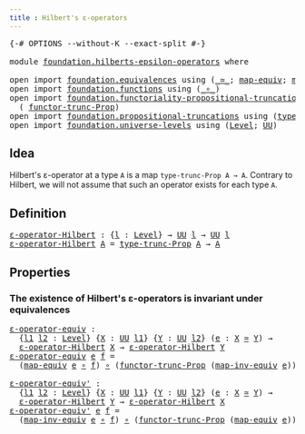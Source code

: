 ```yaml
---
title : Hilbert's ε-operators
---
```


<pre class="Agda"><a id="48" class="Symbol">{-#</a> <a id="52" class="Keyword">OPTIONS</a> <a id="60" class="Pragma">--without-K</a> <a id="72" class="Pragma">--exact-split</a> <a id="86" class="Symbol">#-}</a>

<a id="91" class="Keyword">module</a> <a id="98" href="foundation.hilberts-epsilon-operators.html" class="Module">foundation.hilberts-epsilon-operators</a> <a id="136" class="Keyword">where</a>

<a id="143" class="Keyword">open</a> <a id="148" class="Keyword">import</a> <a id="155" href="foundation.equivalences.html" class="Module">foundation.equivalences</a> <a id="179" class="Keyword">using</a> <a id="185" class="Symbol">(</a><a id="186" href="foundation-core.equivalences.html#1608" class="Function Operator">_≃_</a><a id="189" class="Symbol">;</a> <a id="191" href="foundation-core.equivalences.html#1808" class="Function">map-equiv</a><a id="200" class="Symbol">;</a> <a id="202" href="foundation-core.equivalences.html#5023" class="Function">map-inv-equiv</a><a id="215" class="Symbol">)</a>
<a id="217" class="Keyword">open</a> <a id="222" class="Keyword">import</a> <a id="229" href="foundation.functions.html" class="Module">foundation.functions</a> <a id="250" class="Keyword">using</a> <a id="256" class="Symbol">(</a><a id="257" href="foundation-core.functions.html#407" class="Function Operator">_∘_</a><a id="260" class="Symbol">)</a>
<a id="262" class="Keyword">open</a> <a id="267" class="Keyword">import</a> <a id="274" href="foundation.functoriality-propositional-truncation.html" class="Module">foundation.functoriality-propositional-truncation</a> <a id="324" class="Keyword">using</a>
  <a id="332" class="Symbol">(</a> <a id="334" href="foundation.functoriality-propositional-truncation.html#1451" class="Function">functor-trunc-Prop</a><a id="352" class="Symbol">)</a>
<a id="354" class="Keyword">open</a> <a id="359" class="Keyword">import</a> <a id="366" href="foundation.propositional-truncations.html" class="Module">foundation.propositional-truncations</a> <a id="403" class="Keyword">using</a> <a id="409" class="Symbol">(</a><a id="410" href="foundation.propositional-truncations.html#2012" class="Function">type-trunc-Prop</a><a id="425" class="Symbol">)</a>
<a id="427" class="Keyword">open</a> <a id="432" class="Keyword">import</a> <a id="439" href="foundation.universe-levels.html" class="Module">foundation.universe-levels</a> <a id="466" class="Keyword">using</a> <a id="472" class="Symbol">(</a><a id="473" href="Agda.Primitive.html#597" class="Postulate">Level</a><a id="478" class="Symbol">;</a> <a id="480" href="foundation-core.universe-levels.html#222" class="Primitive">UU</a><a id="482" class="Symbol">)</a>
</pre>
## Idea

Hilbert's ε-operator at a type `A` is a map `type-trunc-Prop A → A`. Contrary to Hilbert, we will not assume that such an operator exists for each type `A`.

## Definition

<pre class="Agda"><a id="ε-operator-Hilbert"></a><a id="679" href="foundation.hilberts-epsilon-operators.html#679" class="Function">ε-operator-Hilbert</a> <a id="698" class="Symbol">:</a> <a id="700" class="Symbol">{</a><a id="701" href="foundation.hilberts-epsilon-operators.html#701" class="Bound">l</a> <a id="703" class="Symbol">:</a> <a id="705" href="Agda.Primitive.html#597" class="Postulate">Level</a><a id="710" class="Symbol">}</a> <a id="712" class="Symbol">→</a> <a id="714" href="foundation-core.universe-levels.html#222" class="Primitive">UU</a> <a id="717" href="foundation.hilberts-epsilon-operators.html#701" class="Bound">l</a> <a id="719" class="Symbol">→</a> <a id="721" href="foundation-core.universe-levels.html#222" class="Primitive">UU</a> <a id="724" href="foundation.hilberts-epsilon-operators.html#701" class="Bound">l</a>
<a id="726" href="foundation.hilberts-epsilon-operators.html#679" class="Function">ε-operator-Hilbert</a> <a id="745" href="foundation.hilberts-epsilon-operators.html#745" class="Bound">A</a> <a id="747" class="Symbol">=</a> <a id="749" href="foundation.propositional-truncations.html#2012" class="Function">type-trunc-Prop</a> <a id="765" href="foundation.hilberts-epsilon-operators.html#745" class="Bound">A</a> <a id="767" class="Symbol">→</a> <a id="769" href="foundation.hilberts-epsilon-operators.html#745" class="Bound">A</a>
</pre>
## Properties

### The existence of Hilbert's ε-operators is invariant under equivalences

<pre class="Agda"><a id="ε-operator-equiv"></a><a id="875" href="foundation.hilberts-epsilon-operators.html#875" class="Function">ε-operator-equiv</a> <a id="892" class="Symbol">:</a>
  <a id="896" class="Symbol">{</a><a id="897" href="foundation.hilberts-epsilon-operators.html#897" class="Bound">l1</a> <a id="900" href="foundation.hilberts-epsilon-operators.html#900" class="Bound">l2</a> <a id="903" class="Symbol">:</a> <a id="905" href="Agda.Primitive.html#597" class="Postulate">Level</a><a id="910" class="Symbol">}</a> <a id="912" class="Symbol">{</a><a id="913" href="foundation.hilberts-epsilon-operators.html#913" class="Bound">X</a> <a id="915" class="Symbol">:</a> <a id="917" href="foundation-core.universe-levels.html#222" class="Primitive">UU</a> <a id="920" href="foundation.hilberts-epsilon-operators.html#897" class="Bound">l1</a><a id="922" class="Symbol">}</a> <a id="924" class="Symbol">{</a><a id="925" href="foundation.hilberts-epsilon-operators.html#925" class="Bound">Y</a> <a id="927" class="Symbol">:</a> <a id="929" href="foundation-core.universe-levels.html#222" class="Primitive">UU</a> <a id="932" href="foundation.hilberts-epsilon-operators.html#900" class="Bound">l2</a><a id="934" class="Symbol">}</a> <a id="936" class="Symbol">(</a><a id="937" href="foundation.hilberts-epsilon-operators.html#937" class="Bound">e</a> <a id="939" class="Symbol">:</a> <a id="941" href="foundation.hilberts-epsilon-operators.html#913" class="Bound">X</a> <a id="943" href="foundation-core.equivalences.html#1608" class="Function Operator">≃</a> <a id="945" href="foundation.hilberts-epsilon-operators.html#925" class="Bound">Y</a><a id="946" class="Symbol">)</a> <a id="948" class="Symbol">→</a>
  <a id="952" href="foundation.hilberts-epsilon-operators.html#679" class="Function">ε-operator-Hilbert</a> <a id="971" href="foundation.hilberts-epsilon-operators.html#913" class="Bound">X</a> <a id="973" class="Symbol">→</a> <a id="975" href="foundation.hilberts-epsilon-operators.html#679" class="Function">ε-operator-Hilbert</a> <a id="994" href="foundation.hilberts-epsilon-operators.html#925" class="Bound">Y</a>
<a id="996" href="foundation.hilberts-epsilon-operators.html#875" class="Function">ε-operator-equiv</a> <a id="1013" href="foundation.hilberts-epsilon-operators.html#1013" class="Bound">e</a> <a id="1015" href="foundation.hilberts-epsilon-operators.html#1015" class="Bound">f</a> <a id="1017" class="Symbol">=</a>
  <a id="1021" class="Symbol">(</a><a id="1022" href="foundation-core.equivalences.html#1808" class="Function">map-equiv</a> <a id="1032" href="foundation.hilberts-epsilon-operators.html#1013" class="Bound">e</a> <a id="1034" href="foundation-core.functions.html#407" class="Function Operator">∘</a> <a id="1036" href="foundation.hilberts-epsilon-operators.html#1015" class="Bound">f</a><a id="1037" class="Symbol">)</a> <a id="1039" href="foundation-core.functions.html#407" class="Function Operator">∘</a> <a id="1041" class="Symbol">(</a><a id="1042" href="foundation.functoriality-propositional-truncation.html#1451" class="Function">functor-trunc-Prop</a> <a id="1061" class="Symbol">(</a><a id="1062" href="foundation-core.equivalences.html#5023" class="Function">map-inv-equiv</a> <a id="1076" href="foundation.hilberts-epsilon-operators.html#1013" class="Bound">e</a><a id="1077" class="Symbol">))</a>

<a id="ε-operator-equiv&#39;"></a><a id="1081" href="foundation.hilberts-epsilon-operators.html#1081" class="Function">ε-operator-equiv&#39;</a> <a id="1099" class="Symbol">:</a>
  <a id="1103" class="Symbol">{</a><a id="1104" href="foundation.hilberts-epsilon-operators.html#1104" class="Bound">l1</a> <a id="1107" href="foundation.hilberts-epsilon-operators.html#1107" class="Bound">l2</a> <a id="1110" class="Symbol">:</a> <a id="1112" href="Agda.Primitive.html#597" class="Postulate">Level</a><a id="1117" class="Symbol">}</a> <a id="1119" class="Symbol">{</a><a id="1120" href="foundation.hilberts-epsilon-operators.html#1120" class="Bound">X</a> <a id="1122" class="Symbol">:</a> <a id="1124" href="foundation-core.universe-levels.html#222" class="Primitive">UU</a> <a id="1127" href="foundation.hilberts-epsilon-operators.html#1104" class="Bound">l1</a><a id="1129" class="Symbol">}</a> <a id="1131" class="Symbol">{</a><a id="1132" href="foundation.hilberts-epsilon-operators.html#1132" class="Bound">Y</a> <a id="1134" class="Symbol">:</a> <a id="1136" href="foundation-core.universe-levels.html#222" class="Primitive">UU</a> <a id="1139" href="foundation.hilberts-epsilon-operators.html#1107" class="Bound">l2</a><a id="1141" class="Symbol">}</a> <a id="1143" class="Symbol">(</a><a id="1144" href="foundation.hilberts-epsilon-operators.html#1144" class="Bound">e</a> <a id="1146" class="Symbol">:</a> <a id="1148" href="foundation.hilberts-epsilon-operators.html#1120" class="Bound">X</a> <a id="1150" href="foundation-core.equivalences.html#1608" class="Function Operator">≃</a> <a id="1152" href="foundation.hilberts-epsilon-operators.html#1132" class="Bound">Y</a><a id="1153" class="Symbol">)</a> <a id="1155" class="Symbol">→</a>
  <a id="1159" href="foundation.hilberts-epsilon-operators.html#679" class="Function">ε-operator-Hilbert</a> <a id="1178" href="foundation.hilberts-epsilon-operators.html#1132" class="Bound">Y</a> <a id="1180" class="Symbol">→</a> <a id="1182" href="foundation.hilberts-epsilon-operators.html#679" class="Function">ε-operator-Hilbert</a> <a id="1201" href="foundation.hilberts-epsilon-operators.html#1120" class="Bound">X</a>
<a id="1203" href="foundation.hilberts-epsilon-operators.html#1081" class="Function">ε-operator-equiv&#39;</a> <a id="1221" href="foundation.hilberts-epsilon-operators.html#1221" class="Bound">e</a> <a id="1223" href="foundation.hilberts-epsilon-operators.html#1223" class="Bound">f</a> <a id="1225" class="Symbol">=</a>
  <a id="1229" class="Symbol">(</a><a id="1230" href="foundation-core.equivalences.html#5023" class="Function">map-inv-equiv</a> <a id="1244" href="foundation.hilberts-epsilon-operators.html#1221" class="Bound">e</a> <a id="1246" href="foundation-core.functions.html#407" class="Function Operator">∘</a> <a id="1248" href="foundation.hilberts-epsilon-operators.html#1223" class="Bound">f</a><a id="1249" class="Symbol">)</a> <a id="1251" href="foundation-core.functions.html#407" class="Function Operator">∘</a> <a id="1253" class="Symbol">(</a><a id="1254" href="foundation.functoriality-propositional-truncation.html#1451" class="Function">functor-trunc-Prop</a> <a id="1273" class="Symbol">(</a><a id="1274" href="foundation-core.equivalences.html#1808" class="Function">map-equiv</a> <a id="1284" href="foundation.hilberts-epsilon-operators.html#1221" class="Bound">e</a><a id="1285" class="Symbol">))</a>
</pre>